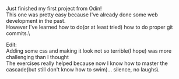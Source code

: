 Just finished my first project from Odin!\
This one was pretty easy because I've already done some web development in the past.\
However I've learned how to do(or at least tried) how to do proper git commits.\

Edit:\
Adding some css and making it look not so terrible(I hope) was more challenging than I thought\
The exercises really helped because now I know how to master the cascade(but still don't know how to swim)... silence, no laughs\


